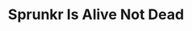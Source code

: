 ---
slug: sprunkr-is-alive-not-dead-1236
title: Sprunkr Is Alive Not Dead
description: "Sprunkr Is Alive Not Dead is an exciting online game. Play for free directly in your browser!"
icon: /images/popular_mods/Sprunkr Is Alive Not Dead.png
url: https://wowtbc.net/sprunkin/sprunkr-alive-not-dead/index.html
previewImage: /images/popular_mods/Sprunkr Is Alive Not Dead.png
type: popular mods

# SEO配置
seo:
  title: "Sprunkr Is Alive Not Dead - Play Free Online Game | Fun Browser Games"
  description: "Sprunkr Is Alive Not Dead - Play this fun online game for free in your browser. No download required!"
  ogImage: "/images/popular_mods/Sprunkr Is Alive Not Dead.png"
  keywords: "sprunkr-is-alive-not-dead-1236, online game, browser game, free game, popular mods game, play online"

videoUrls:
  - https://www.youtube.com/embed/example1
  - https://www.youtube.com/embed/example2

whyPlay:
  title: "Why Play Sprunkr Is Alive Not Dead?"
  items:
    - "Immersive Gameplay: Sprunkr Is Alive Not Dead offers an engaging and immersive gaming experience that will keep you entertained for hours"
    - "Challenging Levels: Test your skills with increasingly difficult challenges and obstacles"
    - "Beautiful Graphics: Enjoy stunning visuals and smooth animations that bring the game world to life"
    - "Regular Updates: New content and features are added regularly to keep the game fresh and exciting"
    - "Free to Play: Experience all the fun without spending a penny"
    - "Community Features: Connect with other players, share strategies, and compete for high scores"
    - "Cross-Platform: Play on any device with a web browser, no downloads required"

features:
  title: "Key Features of Sprunkr Is Alive Not Dead"
  image: "/images/popular_mods/Sprunkr Is Alive Not Dead.png"
  items:
    - "Intuitive Controls: Easy to learn controls make Sprunkr Is Alive Not Dead accessible for players of all skill levels"
    - "Multiple Game Modes: Enjoy various gameplay options that provide different challenges and experiences"
    - "Character Customization: Personalize your gaming experience with unique characters and items"
    - "Achievement System: Complete special tasks to earn rewards and recognition"
    - "Leaderboards: Compete with players worldwide and see who can achieve the highest scores"

characteristics:
  title: "Game Characteristics"
  image: "/images/popular_mods/Sprunkr Is Alive Not Dead.png"
  items:
    - "Genre: Popular mods game with elements of strategy and skill"
    - "Difficulty: Suitable for both casual gamers and those seeking a challenge"
    - "Play Time: Quick sessions or extended gameplay, depending on your preference"
    - "Art Style: Vibrant and engaging visuals that enhance the gaming experience"
    - "Sound Design: Immersive audio that complements the gameplay perfectly"

info: "Sprunkr Is Alive Not Dead is an exciting online game that offers players a unique and engaging gaming experience. With its intuitive controls, stunning visuals, and challenging gameplay, Sprunkr Is Alive Not Dead provides hours of entertainment for players of all ages and skill levels. Whether you're looking for a quick gaming session during a break or an extended play session, Sprunkr Is Alive Not Dead delivers an immersive experience that will keep you coming back for more. The game features multiple levels of increasing difficulty, ensuring that players are constantly challenged as they progress. With regular updates adding new content and features, Sprunkr Is Alive Not Dead remains fresh and exciting, providing endless entertainment options for its growing community of players."

howToPlayIntro: "Welcome to Sprunkr Is Alive Not Dead! This guide will walk you through the basics and help you master the game. Whether you're a beginner or looking to improve your skills, these tips and instructions will enhance your gaming experience."

howToPlaySteps:
  - title: "Getting Started"
    description: "Begin your Sprunkr Is Alive Not Dead adventure by familiarizing yourself with the controls. Use your keyboard or mouse to navigate through the game interface. The tutorial will guide you through the basic mechanics and help you understand the objectives."
  - title: "Understanding the Objectives"
    description: "In Sprunkr Is Alive Not Dead, your main goal is to progress through levels by completing specific objectives. Each level presents unique challenges that require different strategies and approaches."
  - title: "Mastering the Controls"
    description: "Practice using the controls to improve your precision and reaction time. Sprunkr Is Alive Not Dead requires quick reflexes and strategic thinking to overcome obstacles and defeat opponents."
  - title: "Utilizing Power-ups"
    description: "Collect power-ups throughout the game to enhance your abilities and overcome difficult challenges. Each power-up offers unique advantages that can be crucial for success."
  - title: "Developing Strategies"
    description: "As you progress in Sprunkr Is Alive Not Dead, develop effective strategies for different scenarios. Analyze patterns, anticipate challenges, and adapt your approach to maximize your performance."

faq:
  title: "Frequently Asked Questions about Sprunkr Is Alive Not Dead"
  items:
    - question: "Is Sprunkr Is Alive Not Dead free to play?"
      answer: "Yes, Sprunkr Is Alive Not Dead is completely free to play directly in your web browser. No downloads or purchases are required to enjoy the full game experience."
    - question: "Can I play Sprunkr Is Alive Not Dead on mobile devices?"
      answer: "Yes, Sprunkr Is Alive Not Dead is optimized for both desktop and mobile play. You can enjoy the game on any device with a web browser and internet connection."
    - question: "Are there any in-game purchases?"
      answer: "While Sprunkr Is Alive Not Dead is free to play, there may be optional in-game purchases available for cosmetic items or additional features that don't affect core gameplay."
    - question: "How often is Sprunkr Is Alive Not Dead updated?"
      answer: "The developers regularly update Sprunkr Is Alive Not Dead with new content, features, and improvements based on player feedback and game performance."
    - question: "Can I play Sprunkr Is Alive Not Dead offline?"
      answer: "Currently, Sprunkr Is Alive Not Dead requires an internet connection to play as it's a browser-based online game."
    - question: "Is Sprunkr Is Alive Not Dead suitable for children?"
      answer: "Yes, Sprunkr Is Alive Not Dead is designed to be family-friendly and suitable for players of all ages."
    - question: "How do I report bugs or issues?"
      answer: "If you encounter any problems while playing Sprunkr Is Alive Not Dead, you can report them through the game's support page or contact the developers directly through their website."
    - question: "Still Have Questions?"
      answer: "If you have additional questions about Sprunkr Is Alive Not Dead that aren't covered in this FAQ, please visit our support center or contact our customer service team for assistance."
---